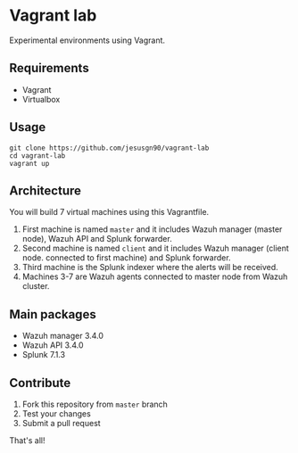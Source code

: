 # Vagrant lab

Experimental environments using Vagrant. 

## Requirements

- Vagrant
- Virtualbox

## Usage

```
git clone https://github.com/jesusgn90/vagrant-lab
cd vagrant-lab
vagrant up
```
## Architecture

You will build 7 virtual machines using this Vagrantfile. 

1. First machine is named `master` and it includes Wazuh manager (master node), Wazuh API and Splunk forwarder.
2. Second machine is named `client` and it includes Wazuh manager (client node. connected to first machine) and Splunk forwarder.
3. Third machine is the Splunk indexer where the alerts will be received.
3. Machines 3-7 are Wazuh agents connected to master node from Wazuh cluster.

## Main packages

- Wazuh manager 3.4.0
- Wazuh API 3.4.0
- Splunk 7.1.3

## Contribute

1. Fork this repository from `master` branch
2. Test your changes
3. Submit a pull request

That's all!
